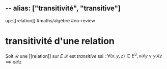--
alias: ["transitivité", "transitive"]
---
up::[[relation]]
#maths/algèbre #no-review 
# transitivité d'une relation
Soit $\mathscr R$ une [[relation]] sur $E$
$\mathscr R$ est _transitive_ ssi :
$\forall (x,y,z)\in E^3, x\mathscr Ry \vee y\mathscr Rz \implies x\mathscr Rz$


